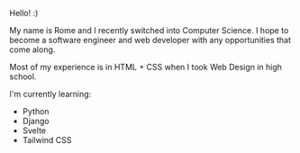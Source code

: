 Hello! :) 

My name is Rome and I recently switched into Computer Science. I hope to become a software engineer and web developer with any opportunities that come along. 

Most of my experience is in HTML + CSS when I took Web Design in high school.

I'm currently learning:
- Python
- Django
- Svelte
- Tailwind CSS
